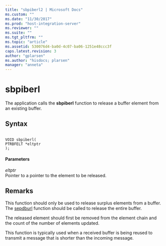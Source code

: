```yaml
---
title: "sbpiberl2 | Microsoft Docs"
ms.custom: ""
ms.date: "11/30/2017"
ms.prod: "host-integration-server"
ms.reviewer: ""
ms.suite: ""
ms.tgt_pltfrm: ""
ms.topic: "article"
ms.assetid: 530076d4-ba0d-4c07-ba06-1251e48ccc3f
caps.latest.revision: 3
author: "gplarsen"
ms.author: "hisdocs; plarsen"
manager: "anneta"
---
```

# sbpiberl
The application calls the **sbpiberl** function to release a buffer element from an existing buffer.  
  
## Syntax  
  
```  
  
VOID sbpiberl(   
PTRBFELT *eltptr   
);  
```  
  
#### Parameters  
 *eltptr*  
 Pointer to a pointer to the element to be released.  
  
## Remarks  
 This function should only be used to release surplus elements from a buffer. The [sepdburl](../core/sepdburl2.md) function should be called to release the entire buffer.  
  
 The released element should first be removed from the element chain and the count of the number of elements updated.  
  
 This function is typically used when a received buffer is being reused to transmit a message that is shorter than the incoming message.